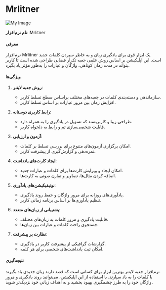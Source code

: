 # Mrlitner
![My Image](https://raw.githubusercontent.com/Alirezash123/Mrlitner/d681032c2ba3db1bf33ff17d83225c9f97225bb5/HiShoot_%DB%B2%DB%B0%DB%B2%DB%B5%DB%B0%DB%B2%DB%B0%DB%B5_%DB%B2%DB%B1%DB%B3%DB%B6%DB%B2%DB%B0.png)


**نام نرم‌افزار**: Mrlitner 

#### معرفی
نرم‌افزار Mrlitner یک ابزار قوی برای یادگیری زبان و به خاطر سپردن کلمات جدید است. این اپلیکیشن بر اساس روش علمی جعبه تکرار فضایی طراحی شده است تا کاربر بتواند در مدت زمان کوتاهی، واژگان و عبارات را به‌طور مؤثر یاد بگیرد.

#### ویژگی‌ها

1. **روش جعبه لایتنر**:
   - سازماندهی و دسته‌بندی کلمات در جعبه‌های مختلف براساس سطح تسلط کاربر.
   - افزایش زمان‌ بین مرور عبارات بر اساس تسلط کاربر.

2. **رابط کاربری دوستانه**:
   - طراحی زیبا و کاربرپسند که تسهیل در یادگیری را به همراه دارد.
   - قابلیت شخصی‌سازی تم و رابط به دلخواه کاربر.

3. **آزمون و ارزیابی**:
   - امکان برگزاری آزمون‌های متنوع برای بررسی تسلط بر کلمات.
   - نمره‌دهی و گزارش‌گیری از پیشرفت کاربر.

4. **ایجاد کارت‌های یادداشت**:
   - امکان ایجاد و ویرایش کارت‌ها برای کلمات و عبارات جدید.
   - اضافه کردن مثال‌ها، تصاویر و تقارن صوتی به کارت‌ها.

5. **نوتیفیکیشن‌های یادآوری**:
   - یادآوری‌های روزانه برای مرور واژگان و حفظ روند یادگیری.
   - تنظیم یادآوری‌ها بر اساس برنامه زمانی کاربر.

6. **پشتیبانی از زبان‌های متعدد**:
   - قابلیت یادگیری و مرور کلمات به زبان‌های مختلف.
   - جستجوی راحت کلمات و عبارات بین زبان‌ها.

7. **نظارت بر پیشرفت**:
   - گزارشات گرافیکی از پیشرفت کاربر در یادگیری.
   - امکان ثبت یادداشت‌های شخصی برای هر کلمه.

#### نتیجه‌گیری
نرم‌افزار جعبه لایتنر بهترین ابزار برای کسانی است که قصد دارند زبان جدیدی یاد بگیرند یا کلمات را به یاد سپارند. با استفاده از این اپلیکیشن، می‌توانید روند یادگیری و مرور واژگان خود را به طرز چشمگیری بهبود بخشید و به اهداف زبانی خود نزدیک‌تر شوید.

